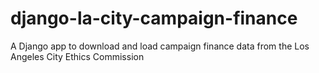 # django-la-city-campaign-finance
A Django app to download and load campaign finance data from the Los Angeles City Ethics Commission
